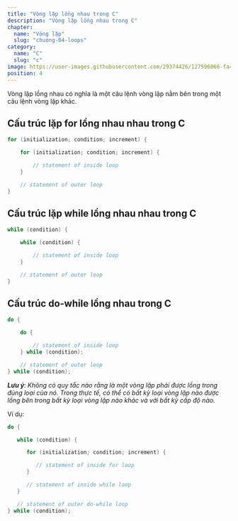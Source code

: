 ```yaml
---
title: "Vòng lặp lồng nhau trong C"
description: "Vòng lặp lồng nhau trong C"
chapter:
  name: "Vòng lặp"
  slug: "chuong-04-loops"
category:
  name: "C"
  slug: "c"
image: https://user-images.githubusercontent.com/29374426/127596066-fa46df01-982f-4a72-b6d1-f7d8f5c5a9b3.png
position: 4
---
```


Vòng lặp lồng nhau có nghĩa là một câu lệnh vòng lặp nằm bên trong một câu lệnh vòng lặp khác.

## Cấu trúc lặp for lồng nhau nhau trong C

```cpp
for (initialization; condition; increment) {

    for (initialization; condition; increment) {

        // statement of inside loop
    }

    // statement of outer loop
}
```

## Cấu trúc lặp while lồng nhau nhau trong C

```cpp
while (condition) {

    while (condition) {

        // statement of inside loop
    }

    // statement of outer loop
}
```

## Cấu trúc do-while lồng nhau trong C

```cpp
do {

    do {

        // statement of inside loop
    } while (condition);

    // statement of outer loop
} while (condition);
```

_**Lưu ý**: Không có quy tắc nào rằng là một vòng lặp phải được lồng trong đúng loại của nó. Trong thực tế, có thể có bất kỳ loại vòng lặp nào được lồng bên trong bất kỳ loại vòng lặp nào khác và với bất kỳ cấp độ nào._

Ví dụ:

```cpp
do {

   while (condition) {

      for (initialization; condition; increment) {

         // statement of inside for loop
      }

      // statement of inside while loop
   }

   // statement of outer do-while loop
} while (condition);
```
